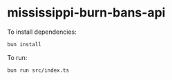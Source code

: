 # mississippi-burn-bans-api

To install dependencies:

```bash
bun install
```

To run:

```bash
bun run src/index.ts
```
